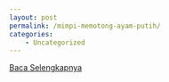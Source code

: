 ```yaml
---
layout: post
permalink: /mimpi-memotong-ayam-putih/
categories:
    - Uncategorized
---
```


[Baca Selengkapnya](/03)